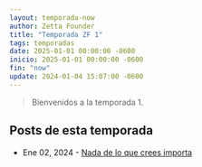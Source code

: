 ```yaml
---
layout: temporada-now
author: Zetta Founder
title: "Temporada ZF 1"
tags: temporadas
date: 2025-01-01 00:00:00 -0600
inicio: 2025-01-01 00:00:00 -0600
fin: "now"
update: 2024-01-04 15:07:00 -0600
---
```


> Bienvenidos a la temporada 1.

## Posts de esta temporada

- Ene 02, 2024 - [Nada de lo que crees importa](https://zettafounder.github.io/2025/01/02/primer-aprendizaje-2025.html)